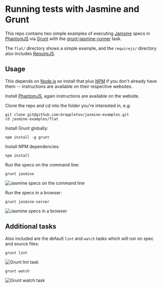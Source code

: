 # Running tests with Jasmine and Grunt

This repo contains two simple examples of executing [Jamsine](http://pivotal.github.com/jasmine/) specs in [PhantomJS](http://phantomjs.org/) via [Grunt](http://gruntjs.com/) with the [grunt-jasmine-runner](https://npmjs.org/package/grunt-jasmine-runner) task.

The `flat/` directory shows a simple example, and the `requirejs/` directory also includes [RequireJS](http://requirejs.org/).

## Usage
This depends on [Node.js](http://nodejs.org/) so install that plus [NPM](https://npmjs.org/) if you don't already have them -- instructions are available on their respective websites.

Install [PhantomJS](http://phantomjs.org/), again instructions are available on the website.

Clone the repo and cd into the folder you're interested in, e.g:

    git clone git@github.com:mrappleton/jasmine-examples.git
    cd jasmine-examples/flat

Install Grunt globally:

    npm install -g grunt

Install NPM dependencies:

    npm install

Run the specs on the command line:

    grunt jasmine

![Jasmine specs on the command line](http://f.cl.ly/items/2d3S2X0K3Y152M391j38/Screen%20Shot%202012-10-09%20at%2011.31.29.png)

Run the specs in a browser:

    grunt jasmine-server

![Jasmine specs in a browser](http://f.cl.ly/items/3W2H2K1u2v2a01271T1v/Screen%20Shot%202012-10-09%20at%2011.28.29.png)

## Additional tasks

Also included are the default `lint` and `watch` tasks which will run on spec and source files:

    grunt lint

![Grunt lint task](http://f.cl.ly/items/3h0f0O0m0H381K0I2N0l/Screen%20Shot%202012-10-09%20at%2011.33.01.png)

    grunt watch

![Grunt watch task](http://f.cl.ly/items/11322M0Q18043p383P3k/Screen%20Shot%202012-10-09%20at%2011.33.55.png)
